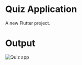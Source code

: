 # Quiz Application

A new Flutter project.

# Output

![Quiz app](https://user-images.githubusercontent.com/107904613/235744742-57437df1-9166-4a55-8719-b13caab40ed3.jpeg)

